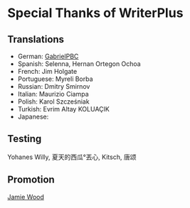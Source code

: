 # Special Thanks of WriterPlus

## Translations

- German: [GabrielPBC][1]
- Spanish: Selenna, Hernan Ortegon Ochoa
- French: Jim Holgate
- Portuguese: Myreli Borba
- Russian: Dmitry Smirnov
- Italian: Maurizio Ciampa
- Polish: Karol Szcześniak
- Turkish: Evrim Altay KOLUAÇIK
- Japanese: 

## Testing

Yohanes Willy, 夏天的西瓜°丟心, Kitsch, 唐颂

## Promotion

[Jamie Wood][2]


[1]: https://twitter.com/PBCGabriel
[2]: https://amusing2writenc.wordpress.com/2016/06/21/writer-plus-app/


